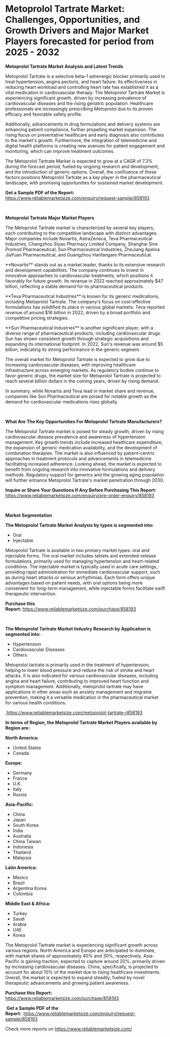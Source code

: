 <p><h1>Metoprolol Tartrate Market: Challenges, Opportunities, and Growth Drivers and Major Market Players forecasted for period from 2025 - 2032</h1></p><p><strong>Metoprolol Tartrate Market Analysis and Latest Trends</strong></p>
<p><p>Metoprolol Tartrate is a selective beta-1 adrenergic blocker primarily used to treat hypertension, angina pectoris, and heart failure. Its effectiveness in reducing heart workload and controlling heart rate has established it as a vital medication in cardiovascular therapy. The Metoprolol Tartrate Market is experiencing significant growth, driven by increasing prevalence of cardiovascular diseases and the rising geriatric population. Healthcare professionals are increasingly prescribing Metoprolol due to its proven efficacy and favorable safety profile.</p><p>Additionally, advancements in drug formulations and delivery systems are enhancing patient compliance, further propelling market expansion. The rising focus on preventative healthcare and early diagnosis also contributes to the market's growth. Furthermore, the integration of telemedicine and digital health platforms is creating new avenues for patient engagement and monitoring, which can improve treatment outcomes. </p><p>The Metoprolol Tartrate Market is expected to grow at a CAGR of 7.3% during the forecast period, fueled by ongoing research and development, and the introduction of generic options. Overall, the confluence of these factors positions Metoprolol Tartrate as a key player in the pharmaceutical landscape, with promising opportunities for sustained market development.</p></p>
<p><strong>Get a Sample PDF of the Report:&nbsp;</strong> <a href="https://www.reliablemarketsize.com/enquiry/request-sample/858193?utm_campaign=2773&utm_medium=2&utm_source=Github&utm_content=ia&utm_term=08032025&utm_id=metoprolol-tartrate">https://www.reliablemarketsize.com/enquiry/request-sample/858193</a></p>
<p>&nbsp;</p>
<p><strong>Metoprolol Tartrate Major Market Players</strong></p>
<p><p>The Metoprolol Tartrate market is characterized by several key players, each contributing to the competitive landscape with distinct advantages. Major companies include Novartis, AstraZeneca, Teva Pharmaceutical Industries, Changzhou Siyao Pharmacy Limited Company, Shanghai Sine Promod Pharmaceutical, Sun Pharmaceutical Industries, ZheJiang Apeloa JiaYuan Pharmaceutical, and Guangzhou Hanfangare Pharmaceutical.</p><p>**Novartis** stands out as a market leader, thanks to its extensive research and development capabilities. The company continues to invest in innovative approaches to cardiovascular treatments, which positions it favorably for future growth. Its revenue in 2022 reached approximately $47 billion, reflecting a stable demand for its pharmaceutical products.</p><p>**Teva Pharmaceutical Industries** is known for its generic medications, including Metoprolol Tartrate. The company's focus on cost-effective formulations has solidified its place in various global markets. Teva reported revenue of around $16 billion in 2022, driven by a broad portfolio and competitive pricing strategies.</p><p>**Sun Pharmaceutical Industries** is another significant player, with a diverse range of pharmaceutical products, including cardiovascular drugs. Sun has shown consistent growth through strategic acquisitions and expanding its international footprint. In 2022, Sun's revenue was around $5 billion, indicating its strong performance in the generic segment.</p><p>The overall market for Metoprolol Tartrate is expected to grow due to increasing cardiovascular diseases, with improving healthcare infrastructure across emerging markets. As regulatory bodies continue to favor generic drugs, the market size for Metoprolol Tartrate is projected to reach several billion dollars in the coming years, driven by rising demand. </p><p>In summary, while Novartis and Teva lead in market share and revenue, companies like Sun Pharmaceutical are poised for notable growth as the demand for cardiovascular medications rises globally.</p></p>
<p>&nbsp;</p>
<p><strong>What Are The Key Opportunities For Metoprolol Tartrate Manufacturers?</strong></p>
<p><p>The Metoprolol Tartrate market is poised for steady growth, driven by rising cardiovascular disease prevalence and awareness of hypertension management. Key growth trends include increased healthcare expenditure, the expansion of generic medication availability, and the development of combination therapies. The market is also influenced by patient-centric approaches in treatment protocols and advancements in telemedicine facilitating increased adherence. Looking ahead, the market is expected to benefit from ongoing research into innovative formulations and delivery methods. Regulatory support for generics and the growing aging population will further enhance Metoprolol Tartrate's market penetration through 2030.</p></p>
<p><strong>Inquire or Share Your Questions If Any Before Purchasing This Report:</strong> <a href="https://www.reliablemarketsize.com/enquiry/pre-order-enquiry/858193?utm_campaign=2773&utm_medium=2&utm_source=Github&utm_content=ia&utm_term=08032025&utm_id=metoprolol-tartrate">https://www.reliablemarketsize.com/enquiry/pre-order-enquiry/858193</a></p>
<p>&nbsp;</p>
<p><strong>Market Segmentation</strong></p>
<p><strong>The Metoprolol Tartrate Market Analysis by types is segmented into:</strong></p>
<p><ul><li>Oral</li><li>Injectable</li></ul></p>
<p><p>Metoprolol Tartrate is available in two primary market types: oral and injectable forms. The oral market includes tablets and extended-release formulations, primarily used for managing hypertension and heart-related conditions. The injectable market is typically used in acute care settings, providing rapid administration for immediate cardiovascular support, such as during heart attacks or serious arrhythmias. Each form offers unique advantages based on patient needs, with oral options being more convenient for long-term management, while injectable forms facilitate swift therapeutic intervention.</p></p>
<p><strong>Purchase this Report:&nbsp;</strong><a href="https://www.reliablemarketsize.com/purchase/858193?utm_campaign=2773&utm_medium=2&utm_source=Github&utm_content=ia&utm_term=08032025&utm_id=metoprolol-tartrate">https://www.reliablemarketsize.com/purchase/858193</a></p>
<p>&nbsp;</p>
<p><strong>The Metoprolol Tartrate Market Industry Research by Application is segmented into:</strong></p>
<p><ul><li>Hypertension</li><li>Cardiovascular Diseases</li><li>Others</li></ul></p>
<p><p>Metoprolol tartrate is primarily used in the treatment of hypertension, helping to lower blood pressure and reduce the risk of stroke and heart attacks. It is also indicated for various cardiovascular diseases, including angina and heart failure, contributing to improved heart function and symptom management. Additionally, metoprolol tartrate may have applications in other areas such as anxiety management and migraine prevention, making it a versatile medication in the pharmaceutical market for various health conditions.</p></p>
<p><a href="https://www.reliablemarketsize.com/metoprolol-tartrate-r858193?utm_campaign=2773&utm_medium=2&utm_source=Github&utm_content=ia&utm_term=08032025&utm_id=metoprolol-tartrate">&nbsp;https://www.reliablemarketsize.com/metoprolol-tartrate-r858193</a></p>
<p><strong>In terms of Region, the Metoprolol Tartrate Market Players available by Region are:</strong></p>
<p>
    <p> <strong> North America: </strong>
        <ul>
            <li>United States</li>
            <li>Canada</li>
        </ul>
        </p> 
    <p> <strong> Europe: </strong>
        <ul>
            <li>Germany</li>
            <li>France</li>
            <li>U.K.</li>
            <li>Italy</li>
            <li>Russia</li>
        </ul>
        </p> 
    <p> <strong> Asia-Pacific: </strong>
        <ul>
            <li>China</li>
            <li>Japan</li>
            <li>South Korea</li>
            <li>India</li>
            <li>Australia</li>
            <li>China Taiwan</li>
            <li>Indonesia</li>
            <li>Thailand</li>
            <li>Malaysia</li>
        </ul>
        </p> 
    <p> <strong> Latin America: </strong>
        <ul>
            <li>Mexico</li>
            <li>Brazil</li>
            <li>Argentina Korea</li>
            <li>Colombia</li>
        </ul>
        </p> 
    <p> <strong> Middle East & Africa: </strong>
        <ul>
            <li>Turkey</li>
            <li>Saudi</li>
            <li>Arabia</li>
            <li>UAE</li>
            <li>Korea</li>
        </ul>
    </p>
    </p>
<p><p>The Metoprolol Tartrate market is experiencing significant growth across various regions. North America and Europe are anticipated to dominate, with market shares of approximately 40% and 30%, respectively. Asia-Pacific is gaining traction, expected to capture around 20%, primarily driven by increasing cardiovascular diseases. China, specifically, is projected to account for about 10% of the market due to rising healthcare investments. Overall, the market is expected to expand steadily, fueled by novel therapeutic advancements and growing patient awareness.</p></p>
<p><strong>Purchase this Report: </strong><a href="https://www.reliablemarketsize.com/purchase/858193?utm_campaign=2773&utm_medium=2&utm_source=Github&utm_content=ia&utm_term=08032025&utm_id=metoprolol-tartrate">https://www.reliablemarketsize.com/purchase/858193</a></p>
<p>&nbsp;<strong>Get a Sample PDF of the Report:&nbsp;&nbsp;</strong><a href="https://www.reliablemarketsize.com/enquiry/request-sample/858193?utm_campaign=2773&utm_medium=2&utm_source=Github&utm_content=ia&utm_term=08032025&utm_id=metoprolol-tartrate">https://www.reliablemarketsize.com/enquiry/request-sample/858193</a></p>
<p><strong></strong></p>
<p>Check more reports on <a href="https://www.reliablemarketsize.com/?utm_campaign=2773&utm_medium=2&utm_source=Github&utm_content=ia&utm_term=08032025&utm_id=metoprolol-tartrate">https://www.reliablemarketsize.com/</a></p>